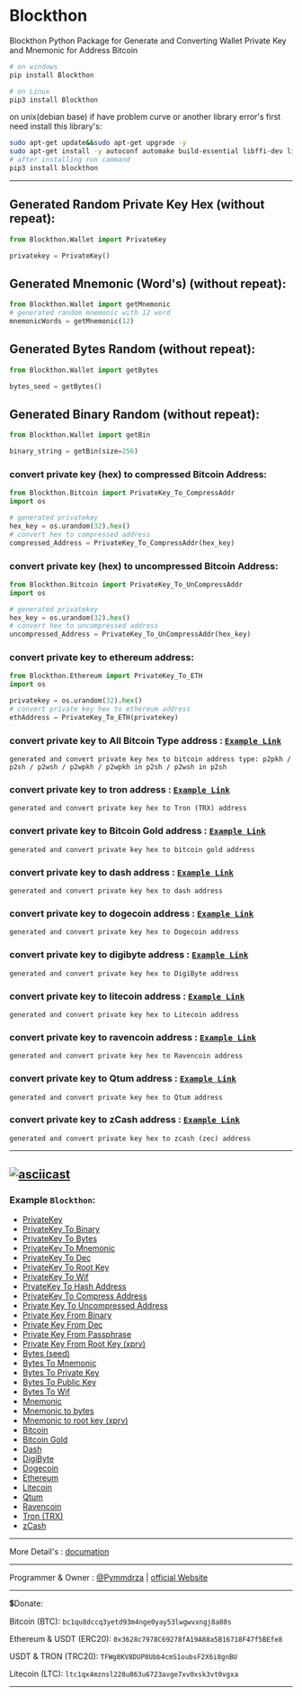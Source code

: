 # Blockthon
Blockthon Python Package for Generate and Converting Wallet Private Key and Mnemonic for Address Bitcoin

```bash
# on windows
pip install Blockthon

# on Linux
pip3 install Blockthon
```

on unix(debian base) if have problem curve or another library error's first need install this library's:
```bash
sudo apt-get update&&sudo apt-get upgrade -y
sudo apt-get install -y autoconf automake build-essential libffi-dev libtool pkg-config python3-dev
# after installing run cammand 
pip3 install blockthon
```

---

## Generated Random Private Key Hex (without repeat):

```python
from Blockthon.Wallet import PrivateKey

privatekey = PrivateKey()
```

## Generated Mnemonic (Word's) (without repeat):

```python
from Blockthon.Wallet import getMnemonic
# generated random mnemonic with 12 word
mnemonicWords = getMnemonic(12)
```
## Generated Bytes Random (without repeat):
```python
from Blockthon.Wallet import getBytes

bytes_seed = getBytes()
```

## Generated Binary Random (without repeat):
```python
from Blockthon.Wallet import getBin

binary_string = getBin(size=256)
```

### convert private key (hex) to compressed Bitcoin Address:
```python
from Blockthon.Bitcoin import PrivateKey_To_CompressAddr
import os

# generated privatekey
hex_key = os.urandom(32).hex()
# convert hex to compressed address
compressed_Address = PrivateKey_To_CompressAddr(hex_key)
```
### convert private key (hex) to uncompressed Bitcoin Address:
```python
from Blockthon.Bitcoin import PrivateKey_To_UnCompressAddr
import os

# generated privatekey
hex_key = os.urandom(32).hex()
# convert hex to uncompressed address
uncompressed_Address = PrivateKey_To_UnCompressAddr(hex_key)
```
### convert private key to ethereum address:
```python
from Blockthon.Ethereum import PrivateKey_To_ETH
import os

privatekey = os.urandom(32).hex()
# convert private key hex to ethereum address
ethAddress = PrivateKey_To_ETH(privatekey)
```
### convert private key to All Bitcoin Type address : [ `Example Link` ](https://github.com/Blockthon/Blockthon/blob/main/Example/23_Bitcoin_Wallet.md)

`generated and convert private key hex to bitcoin address type: p2pkh / p2sh / p2wsh / p2wpkh / p2wpkh in p2sh / p2wsh in p2sh`

### convert private key to tron address : [ `Example Link` ](https://github.com/Blockthon/Blockthon/blob/main/Example/32_Tron_Wallet.md)
`generated and convert private key hex to Tron (TRX) address`
### convert private key to Bitcoin Gold address : [ `Example Link` ](https://github.com/Blockthon/Blockthon/blob/main/Example/24_BitcoinGold_Wallet.md)
`generated and convert private key hex to bitcoin gold address`
### convert private key to dash address : [ `Example Link` ](https://github.com/Blockthon/Blockthon/blob/main/Example/25_Dash_Wallet.md)
`generated and convert private key hex to dash address`
### convert private key to dogecoin address : [ `Example Link` ](https://github.com/Blockthon/Blockthon/blob/main/Example/27_Dogecoin_Wallet.md)
`generated and convert private key hex to Dogecoin address`
### convert private key to digibyte address : [ `Example Link` ](https://github.com/Blockthon/Blockthon/blob/main/Example/26_DigiByte_Wallet.md)
`generated and convert private key hex to DigiByte address`
### convert private key to litecoin address : [ `Example Link` ](https://github.com/Blockthon/Blockthon/blob/main/Example/29_Litecoin_Wallet.md)
`generated and convert private key hex to Litecoin address`
### convert private key to ravencoin address : [ `Example Link` ](https://github.com/Blockthon/Blockthon/blob/main/Example/31_Ravencoin_Wallet.md)
`generated and convert private key hex to Ravencoin address`
### convert private key to Qtum address : [ `Example Link` ](https://github.com/Blockthon/Blockthon/blob/main/Example/30_Qtum_Wallet.md)
`generated and convert private key hex to Qtum address`
### convert private key to zCash address : [ `Example Link` ](https://github.com/Blockthon/Blockthon/blob/main/Example/33_zCash_Wallet.md)
`generated and convert private key hex to zcash (zec) address`

---

[![asciicast](https://asciinema.org/a/590054.svg)](https://asciinema.org/a/590054)
---

### Example `Blockthon`:

- [PrivateKey](https://github.com/Blockthon/Blockthon/blob/main/Example/01_PrivateKey.md 'private key (hex)')
- [PrivateKey To Binary](https://github.com/Blockthon/Blockthon/blob/main/Example/02_PrivateKey_To_Binary.md 'private key to binary')
- [PrivateKey To Bytes](https://github.com/Blockthon/Blockthon/blob/main/Example/03_PrivateKey_To_Bytes.md 'private key to bytes')
- [PrivateKey To Mnemonic](https://github.com/Blockthon/Blockthon/blob/main/Example/04_PrivateKey_To_Mnemonics.md 'private key to mnemonic') 
- [PrivateKey To Dec](https://github.com/Blockthon/Blockthon/blob/main/Example/05_PrivateKey_To_Dec.md 'private key to number dec')
- [PrivateKey To Root Key](https://github.com/Blockthon/Blockthon/blob/main/Example/06_PrivateKey_To_RootKey.md 'private key to root key xprv')
- [PrivateKey To Wif](https://github.com/Blockthon/Blockthon/blob/main/Example/07_PrivateKey_To_Wif.md 'private key to wif')
- [PrvateKey To Hash Address](https://github.com/Blockthon/Blockthon/blob/main/Example/08_PrivateKey_To_Public_Hash_Addr.md 'private key hex to hash address')
- [PrivateKey To Compress Address](https://github.com/Blockthon/Blockthon/blob/main/Example/09_PrivateKey_To_Compress_Addr.md 'private key to compressed address')
- [Private Key To Uncompressed Address](https://github.com/Blockthon/Blockthon/blob/main/Example/10_PrivateKey_To_UnCompress_Addr.md 'private key to uncompressed address')
- [Private Key From Binary](https://github.com/Blockthon/Blockthon/blob/main/Example/11_PrivateKey_From_Binary.md 'private key from binary')
- [Private Key From Dec](https://github.com/Blockthon/Blockthon/blob/main/Example/12_PrivateKey_From_Dec.md 'private key from number dec')
- [Private Key From Passphrase](https://github.com/Blockthon/Blockthon/blob/main/Example/13_PrivateKey_From_Passphrase.md 'private key from passphrase')
- [Private Key From Root Key (xprv)](https://github.com/Blockthon/Blockthon/blob/main/Example/14_PrivateKey_From_RootKey.md 'private key from xprv root key to hex')
- [Bytes (seed)](https://github.com/Blockthon/Blockthon/blob/main/Example/15_Bytes.md 'bytes seed')
- [Bytes To Mnemonic](https://github.com/Blockthon/Blockthon/blob/main/Example/16_Bytes_To_Mnemonic.md 'bytes to mnemonic')
- [Bytes To Private Key](https://github.com/Blockthon/Blockthon/blob/main/Example/17_Bytes_To_PrivateKey.md 'bytes to private key hex')
- [Bytes To Public Key](https://github.com/Blockthon/Blockthon/blob/main/Example/18_Bytes_To_PublicKey.md 'bytes to public key')
- [Bytes To Wif](https://github.com/Blockthon/Blockthon/blob/main/Example/19_Bytes_To_Wif.md 'Bytes to wif')
- [Mnemonic](https://github.com/Blockthon/Blockthon/blob/main/Example/20_Mnemonic.md 'Mnemonic')
- [Mnemonic to bytes](https://github.com/Blockthon/Blockthon/blob/main/Example/21_Mnemonic_To_Bytes.md 'mnemonic to bytes')
- [Mnemonic to root key (xprv)](https://github.com/Blockthon/Blockthon/blob/main/Example/22_Mnemonic_To_RootKey.md 'mnemonic to root key')
- [Bitcoin](https://github.com/Blockthon/Blockthon/blob/main/Example/23_Bitcoin_Wallet.md 'bitcoin')
- [Bitcoin Gold](https://github.com/Blockthon/Blockthon/blob/main/Example/24_BitcoinGold_Wallet.md 'bitcoin gold')
- [Dash](https://github.com/Blockthon/Blockthon/blob/main/Example/25_Dash_Wallet.md 'dash')
- [DigiByte](https://github.com/Blockthon/Blockthon/blob/main/Example/26_DigiByte_Wallet.md 'digibyte')
- [Dogecoin](https://github.com/Blockthon/Blockthon/blob/main/Example/27_Dogecoin_Wallet.md 'dogecoin')
- [Ethereum](https://github.com/Blockthon/Blockthon/blob/main/Example/28_Ethereum_Wallet.md 'ethereum')
- [Litecoin](https://github.com/Blockthon/Blockthon/blob/main/Example/29_Litecoin_Wallet.md 'litecoin')
- [Qtum](https://github.com/Blockthon/Blockthon/blob/main/Example/30_Qtum_Wallet.md 'qtume example generated')
- [Ravencoin](https://github.com/Blockthon/Blockthon/blob/main/Example/31_Ravencoin_Wallet.md 'rvn - ravencoin generated example')
- [Tron (TRX)](https://github.com/Blockthon/Blockthon/blob/main/Example/32_Tron_Wallet.md 'tron trx generated example')
- [zCash](https://github.com/Blockthon/Blockthon/blob/main/Example/33_zCash_Wallet.md 'zcash generated example')

---

More Detail's : [documation](https://blockthon.gitbook.io/blockthon)

---

Programmer & Owner : [@Pymmdrza](https://github.com/Pymmdrza) | [official Website](https://mmdrza.com)

---
💲Donate:

Bitcoin (BTC): `bc1qu8dccq3yetd93m4nge0yay53lwgwvxngj8a80s`

Ethereum & USDT (ERC20): `0x3628c7978C69278fA19A88a5B16718F47f5BEfe8`

USDT & TRON (TRC20): `TFWg8KV8DUP8Ubb4cmS1oubsF2X6i8gnBU`

Litecoin (LTC): `ltc1qx4mznsl228u863u6723avge7xv0xsk3vt0vgxa`



---

